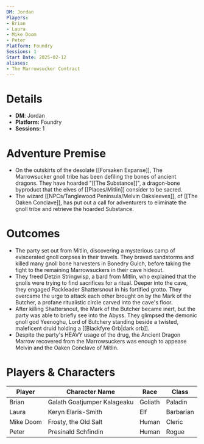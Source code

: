 ```yaml
---
DM: Jordan
Players:
- Brian
- Laura
- Mike Doom
- Peter
Platform: Foundry
Sessions: 1
Start Date: 2025-02-12
aliases:
- The Marrowsucker Contract
---
```

# Details
- **DM**: Jordan
- **Platform:** Foundry
- **Sessions:** 1

# Adventure Premise
- On the outskirts of the desolate [[Forsaken Expanse]], The Marrowsucker gnoll tribe has been defiling the bones of ancient dragons. They have hoarded "[[The Substance]]", a dragon-bone byproduct that the elves of [[Places/Mitlin]] consider to be sacred.
- The wizard [[NPCs/Tanglewood Peninsula/Melvin Oaksleeves]], of [[The Oaken Conclave]], has put out a call for adventurers to eliminate the gnoll tribe and retrieve the hoarded Substance.

# Outcomes
- The party set out from Mitlin, discovering a mysterious camp of eviscerated gnoll corpses in their travels. They braved sandstorms and killed many gnoll bone harvesters in Bonedry Gulch, before taking the fight to the remaining Marrowsuckers in their cave hideout.
- They freed Detzin Stringwisp, a bard from Mitlin, who explained that the gnolls were trying to find sacrifices for a ritual. Deeper into the cave, they engaged Packleader Shattersnout in his fortified grotto. They overcame the urge to attack each other brought on by the Mark of the Butcher, a profane ritualistic circle carved into the cave's floor.
- After killing Shattersnout, the Mark of the Butcher became inert, but the party was able to briefly see into the Abyss. They glimpsed the demonic gnoll god Yeenoghu, Lord of Butchery standing beside a twisted, maleficent druid holding a [[Blackfyre Orb\|dark orb]].
- Despite the party's HEAVY usage of the drug, the Ancient Dragon Marrow recovered from the Marrowsuckers was enough to appease Melvin and the Oaken Conclave of Mitlin.

# Players & Characters
| Player              | Character Name              | Race    | Class     |
| ------------------- | --------------------------- | ------- | --------- |
| Brian | Galath Goatjumper Kalageaku | Goliath | Paladin   |
| Laura | Keryn Elaris-Smith          | Elf     | Barbarian |
| Mike Doom | Frosty, the Old Salt        | Human   | Cleric    |
| Peter | Presinald Schfindin         | Human   | Rogue     |
